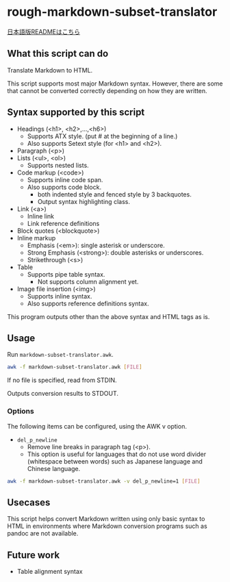 # rough-markdown-subset-translator

[日本語版READMEはこちら](README.md)

## What this script can do

Translate Markdown to HTML.

This script supports most major Markdown syntax. However, there are some that
cannot be converted correctly depending on how they are written.

## Syntax supported by this script

- Headings (&lt;h1&gt;, &lt;h2&gt;,...,&lt;h6&gt;)
    - Supports ATX style. (put # at the beginning of a line.)
    - Also supports Setext style (for &lt;h1&gt; and &lt;h2&gt;).
- Paragraph (&lt;p&gt;)
- Lists (&lt;ul&gt;, &lt;ol&gt;)
    - Supports nested lists.
- Code markup (&lt;code&gt;)
    - Supports inline code span.
    - Also supports code block.
        - both indented style and fenced style by 3 backquotes.
        - Output syntax highlighting class.
- Link (&lt;a&gt;)
    - Inline link
    - Link reference definitions
- Block quotes (&lt;blockquote&gt;)
- Inline markup
    - Emphasis (&lt;em&gt;): single asterisk or underscore.
    - Strong Emphasis (&lt;strong&gt;): double asterisks or underscores.
    - Strikethrough (&lt;s&gt;)
- Table
    - Supports pipe table syntax.
        - Not supports column alignment yet.
- Image file insertion (&lt;img&gt;)
    - Supports inline syntax.
    - Also supports reference definitions syntax.

This program outputs other than the above syntax and HTML tags as is. 

## Usage

Run `markdown-subset-translator.awk`.

```bash
awk -f markdown-subset-translator.awk [FILE]
```

If no file is specified, read from STDIN.

Outputs conversion results to STDOUT.

### Options

The following items can be configured, using the AWK v option.

- `del_p_newline`
    - Remove line breaks in paragraph tag (&lt;p&gt;).
    - This option is useful for languages that do not use word divider
      (whitespace between words) such as Japanese language and Chinese
      language.

```bash
awk -f markdown-subset-translator.awk -v del_p_newline=1 [FILE]
```

## Usecases

This script helps convert Markdown written using only basic syntax to HTML in
environments where Markdown conversion programs such as pandoc are not
available.

## Future work

- Table alignment syntax
